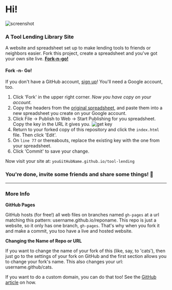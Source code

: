 # Hi!

![screenshot](https://raw.github.com/jlord/sheetsee-tool-lending/gh-pages/lending-ss.png)

### A Tool Lending Library Site

A website and spreadsheet set up to make lending tools to friends or neighbors easier. Fork this project, create a spreadsheet and you've got your own site live. **[Fork-n-go!](http://jlord.github.io/forkngo)**


#### Fork -n- Go!

If you don't have a GitHub account, [sign up](http://www.github.com)! You'll need a Google account, too.

1. Click 'Fork' in the upper right corner. _Now you have copy on your account._
2. Copy the headers from the [original spreadsheet](https://docs.google.com/a/github.com/spreadsheet/ccc?key=0AvFUWxii39gXdGxhcjhzYzlBX2pyVFZZU2VjZ3BHZ3c#gid=0), and paste them into a new spreadsheet you create on your Google account.
3. Click File -> Publish to Web -> Start Publishing for you spreadsheet. Copy the key in the URL it gives you. ![get key](https://raw.github.com/jllord/sheetsee-cache/master/img/key.png)
4. Return to your forked copy of this repository and click the `index.html` file. Then click 'Edit'.
5. On `line 77` or thereabouts, replace the existing key with the one from your spreadsheet.
6. Click 'Commit' to save your change.

Now visit your site at: `youGitHubName.github.io/tool-lending`

### You're done, invite some friends and share some things! :wrench:

---

### More Info

**GitHub Pages**

GitHub hosts (for free!) all web files on branches named `gh-pages` at a url matching this pattern: username.github.io/reponame. This repo is just a website, so it only has one branch, `gh-pages`. That's why when you fork it and make a commit, you too have a live and hosted website.

**Changing the Name of Repo or URL**

If you want to change the name of your fork of this (like, say, to 'cats'), then just go to the settings of your fork on GitHub and the first section allows you to change your fork's name. This also changes your url: username.github/cats.

If you want to do a custom domain, you can do that too! See the [GitHub article](https://help.github.com/articles/setting-up-a-custom-domain-with-github-pages) on how.
